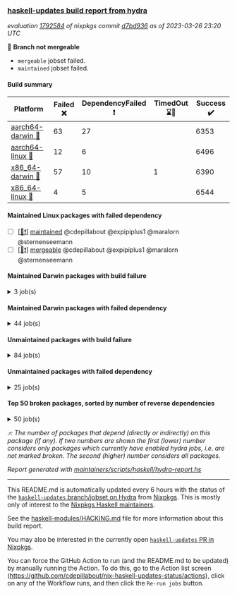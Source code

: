 ### [haskell-updates build report from hydra](https://hydra.nixos.org/jobset/nixpkgs/haskell-updates)
*evaluation [1792584](https://hydra.nixos.org/eval/1792584) of nixpkgs commit [d7bd936](https://github.com/NixOS/nixpkgs/commits/d7bd9361dd318ea459c610247fa2960676db6a5a) as of 2023-03-26 23:20 UTC*

:red_circle: **Branch not mergeable**
  * `mergeable` jobset failed.
  * `maintained` jobset failed.

#### Build summary

 | Platform | Failed :x: | DependencyFailed :heavy_exclamation_mark: | TimedOut :hourglass::no_entry_sign: | Success :heavy_check_mark: | 
 | --- | --- | --- | --- | --- | 
 | [aarch64-darwin :green_apple:](https://hydra.nixos.org/eval/1792584?filter=.aarch64-darwin) | 63 | 27 |  | 6353 | 
 | [aarch64-linux :iphone:](https://hydra.nixos.org/eval/1792584?filter=.aarch64-linux) | 12 | 6 |  | 6496 | 
 | [x86_64-darwin :apple:](https://hydra.nixos.org/eval/1792584?filter=.x86_64-darwin) | 57 | 10 | 1 | 6390 | 
 | [x86_64-linux :penguin:](https://hydra.nixos.org/eval/1792584?filter=.x86_64-linux) | 4 | 5 |  | 6544 | 
#### Maintained Linux packages with failed dependency
- [ ] [[:penguin::heavy_exclamation_mark:]](https://hydra.nixos.org/build/213805351) [maintained](https://hydra.nixos.org/eval/1792584?filter=maintained) @cdepillabout @expipiplus1 @maralorn @sternenseemann
- [ ] [[:penguin::heavy_exclamation_mark:]](https://hydra.nixos.org/build/213816348) [mergeable](https://hydra.nixos.org/eval/1792584?filter=mergeable) @cdepillabout @expipiplus1 @maralorn @sternenseemann
#### Maintained Darwin packages with build failure
<details><summary>3 job(s) </summary>

- [ ] [gitit](https://hydra.nixos.org/eval/1792584?filter=gitit) @Profpatsch @sternenseemann
  - [[:green_apple::x:]](https://hydra.nixos.org/build/212824780) [[:apple::heavy_check_mark:]](https://hydra.nixos.org/build/212827322) [toplevel](https://hydra.nixos.org/eval/1792584?filter=gitit)
  - [[:green_apple::heavy_check_mark:]](https://hydra.nixos.org/build/212836199) [[:apple::heavy_check_mark:]](https://hydra.nixos.org/build/212833558) [haskellPackages](https://hydra.nixos.org/eval/1792584?filter=haskellPackages.gitit)
</details>

#### Maintained Darwin packages with failed dependency
<details><summary>44 job(s) </summary>

- [ ] [cabal2nix](https://hydra.nixos.org/eval/1792584?filter=cabal2nix) @sternenseemann
  - [[:green_apple::heavy_exclamation_mark:]](https://hydra.nixos.org/build/213816327) [[:apple::heavy_check_mark:]](https://hydra.nixos.org/build/213816323) [toplevel](https://hydra.nixos.org/eval/1792584?filter=cabal2nix)
  - [[:green_apple::heavy_check_mark:]](https://hydra.nixos.org/build/212832870) [[:apple::heavy_check_mark:]](https://hydra.nixos.org/build/212814820) [haskell.packages.ghc8107](https://hydra.nixos.org/eval/1792584?filter=haskell.packages.ghc8107.cabal2nix)
  -  [[:apple::heavy_check_mark:]](https://hydra.nixos.org/build/212816134) [haskell.packages.ghc884](https://hydra.nixos.org/eval/1792584?filter=haskell.packages.ghc884.cabal2nix)
  - [[:green_apple::heavy_check_mark:]](https://hydra.nixos.org/build/212836191) [[:apple::heavy_check_mark:]](https://hydra.nixos.org/build/212819234) [haskell.packages.ghc902](https://hydra.nixos.org/eval/1792584?filter=haskell.packages.ghc902.cabal2nix)
  - [[:green_apple::heavy_check_mark:]](https://hydra.nixos.org/build/212816470) [[:apple::heavy_check_mark:]](https://hydra.nixos.org/build/212815377) [haskell.packages.ghc924](https://hydra.nixos.org/eval/1792584?filter=haskell.packages.ghc924.cabal2nix)
  - [[:green_apple::heavy_check_mark:]](https://hydra.nixos.org/build/212813820) [[:apple::heavy_check_mark:]](https://hydra.nixos.org/build/212813790) [haskell.packages.ghc925](https://hydra.nixos.org/eval/1792584?filter=haskell.packages.ghc925.cabal2nix)
  - [[:green_apple::heavy_check_mark:]](https://hydra.nixos.org/build/212830174) [[:apple::heavy_check_mark:]](https://hydra.nixos.org/build/212835289) [haskell.packages.ghc926](https://hydra.nixos.org/eval/1792584?filter=haskell.packages.ghc926.cabal2nix)
  - [[:green_apple::heavy_check_mark:]](https://hydra.nixos.org/build/212811451) [[:apple::heavy_check_mark:]](https://hydra.nixos.org/build/212828198) [haskell.packages.ghc927](https://hydra.nixos.org/eval/1792584?filter=haskell.packages.ghc927.cabal2nix)
  - [[:green_apple::heavy_check_mark:]](https://hydra.nixos.org/build/213428009) [[:apple::heavy_check_mark:]](https://hydra.nixos.org/build/213428020) [haskell.packages.ghc944](https://hydra.nixos.org/eval/1792584?filter=haskell.packages.ghc944.cabal2nix)
  - [[:green_apple::heavy_check_mark:]](https://hydra.nixos.org/build/212815168) [[:apple::heavy_check_mark:]](https://hydra.nixos.org/build/212823654) [haskellPackages](https://hydra.nixos.org/eval/1792584?filter=haskellPackages.cabal2nix)
- [ ] [cachix](https://hydra.nixos.org/eval/1792584?filter=cachix) @domenkozar
  - [[:green_apple::heavy_exclamation_mark:]](https://hydra.nixos.org/build/213487847) [[:apple::heavy_check_mark:]](https://hydra.nixos.org/build/213487870) [toplevel](https://hydra.nixos.org/eval/1792584?filter=cachix)
  - [[:green_apple::heavy_exclamation_mark:]](https://hydra.nixos.org/build/213487793) [[:apple::heavy_check_mark:]](https://hydra.nixos.org/build/213487735) [haskellPackages](https://hydra.nixos.org/eval/1792584?filter=haskellPackages.cachix)
- [ ] [ghc](https://hydra.nixos.org/eval/1792584?filter=ghc) @cdepillabout @expipiplus1 @guibou @maralorn @sternenseemann
  - [[:green_apple::heavy_check_mark:]](https://hydra.nixos.org/build/212834620) [[:apple::heavy_check_mark:]](https://hydra.nixos.org/build/212832547) [haskellPackages](https://hydra.nixos.org/eval/1792584?filter=haskellPackages.ghc)
  - [[:green_apple::heavy_exclamation_mark:]](https://hydra.nixos.org/build/213487768) [[:apple::heavy_check_mark:]](https://hydra.nixos.org/build/213487780) [pkgsCross.ghcjs.haskell.packages.ghcHEAD](https://hydra.nixos.org/eval/1792584?filter=pkgsCross.ghcjs.haskell.packages.ghcHEAD.ghc)
  - [[:green_apple::heavy_exclamation_mark:]](https://hydra.nixos.org/build/213487750) [[:apple::heavy_check_mark:]](https://hydra.nixos.org/build/213487795) [pkgsCross.ghcjs.haskellPackages](https://hydra.nixos.org/eval/1792584?filter=pkgsCross.ghcjs.haskellPackages.ghc)
- [ ] [[:green_apple::heavy_exclamation_mark:]](https://hydra.nixos.org/build/213487762) [[:apple::heavy_check_mark:]](https://hydra.nixos.org/build/213487849) [hci](https://hydra.nixos.org/eval/1792584?filter=hci) @roberth
- [ ] [hercules-ci-agent](https://hydra.nixos.org/eval/1792584?filter=hercules-ci-agent) @roberth
  - [[:green_apple::heavy_exclamation_mark:]](https://hydra.nixos.org/build/213487804) [[:apple::heavy_check_mark:]](https://hydra.nixos.org/build/213487805) [toplevel](https://hydra.nixos.org/eval/1792584?filter=hercules-ci-agent)
  - [[:green_apple::heavy_exclamation_mark:]](https://hydra.nixos.org/build/213487856) [[:apple::heavy_check_mark:]](https://hydra.nixos.org/build/213487742) [haskellPackages](https://hydra.nixos.org/eval/1792584?filter=haskellPackages.hercules-ci-agent)
- [ ] [[:green_apple::heavy_exclamation_mark:]](https://hydra.nixos.org/build/213487799) [[:apple::heavy_check_mark:]](https://hydra.nixos.org/build/213487786) [haskellPackages.hercules-ci-cli](https://hydra.nixos.org/eval/1792584?filter=haskellPackages.hercules-ci-cli) @roberth
- [ ] [[:green_apple::heavy_exclamation_mark:]](https://hydra.nixos.org/build/213487756) [[:apple::heavy_check_mark:]](https://hydra.nixos.org/build/213487862) [haskellPackages.hercules-ci-cnix-expr](https://hydra.nixos.org/eval/1792584?filter=haskellPackages.hercules-ci-cnix-expr) @roberth
- [ ] [hercules-ci-cnix-store](https://hydra.nixos.org/eval/1792584?filter=hercules-ci-cnix-store) @roberth
  - [[:green_apple::heavy_exclamation_mark:]](https://hydra.nixos.org/build/213487741) [[:apple::heavy_check_mark:]](https://hydra.nixos.org/build/213487844) [haskellPackages](https://hydra.nixos.org/eval/1792584?filter=haskellPackages.hercules-ci-cnix-store)
  - [[:green_apple::heavy_exclamation_mark:]](https://hydra.nixos.org/build/213487858) [[:apple::heavy_check_mark:]](https://hydra.nixos.org/build/213487831) [tests.haskell.cabalSdist](https://hydra.nixos.org/eval/1792584?filter=tests.haskell.cabalSdist.hercules-ci-cnix-store)
- [ ] [nix-paths](https://hydra.nixos.org/eval/1792584?filter=nix-paths) @peti
  - [[:green_apple::heavy_exclamation_mark:]](https://hydra.nixos.org/build/213487759) [[:apple::heavy_check_mark:]](https://hydra.nixos.org/build/213487883) [haskell.packages.ghc8107](https://hydra.nixos.org/eval/1792584?filter=haskell.packages.ghc8107.nix-paths)
  -  [[:apple::heavy_check_mark:]](https://hydra.nixos.org/build/213487767) [haskell.packages.ghc884](https://hydra.nixos.org/eval/1792584?filter=haskell.packages.ghc884.nix-paths)
  - [[:green_apple::heavy_exclamation_mark:]](https://hydra.nixos.org/build/213487740) [[:apple::heavy_check_mark:]](https://hydra.nixos.org/build/213487863) [haskell.packages.ghc902](https://hydra.nixos.org/eval/1792584?filter=haskell.packages.ghc902.nix-paths)
  - [[:green_apple::heavy_exclamation_mark:]](https://hydra.nixos.org/build/213487765) [[:apple::heavy_check_mark:]](https://hydra.nixos.org/build/213487859) [haskell.packages.ghc924](https://hydra.nixos.org/eval/1792584?filter=haskell.packages.ghc924.nix-paths)
  - [[:green_apple::heavy_exclamation_mark:]](https://hydra.nixos.org/build/213487826) [[:apple::heavy_check_mark:]](https://hydra.nixos.org/build/213487855) [haskell.packages.ghc925](https://hydra.nixos.org/eval/1792584?filter=haskell.packages.ghc925.nix-paths)
  - [[:green_apple::heavy_exclamation_mark:]](https://hydra.nixos.org/build/213487878) [[:apple::heavy_check_mark:]](https://hydra.nixos.org/build/213487730) [haskell.packages.ghc926](https://hydra.nixos.org/eval/1792584?filter=haskell.packages.ghc926.nix-paths)
  - [[:green_apple::heavy_exclamation_mark:]](https://hydra.nixos.org/build/213487814) [[:apple::heavy_check_mark:]](https://hydra.nixos.org/build/213487892) [haskell.packages.ghc927](https://hydra.nixos.org/eval/1792584?filter=haskell.packages.ghc927.nix-paths)
  - [[:green_apple::heavy_exclamation_mark:]](https://hydra.nixos.org/build/213487834) [[:apple::heavy_check_mark:]](https://hydra.nixos.org/build/213487830) [haskell.packages.ghc944](https://hydra.nixos.org/eval/1792584?filter=haskell.packages.ghc944.nix-paths)
  - [[:green_apple::heavy_exclamation_mark:]](https://hydra.nixos.org/build/213487852) [[:apple::heavy_check_mark:]](https://hydra.nixos.org/build/213487752) [haskell.packages.ghc961](https://hydra.nixos.org/eval/1792584?filter=haskell.packages.ghc961.nix-paths)
  - [[:green_apple::heavy_exclamation_mark:]](https://hydra.nixos.org/build/213487866) [[:apple::heavy_check_mark:]](https://hydra.nixos.org/build/213487776) [haskellPackages](https://hydra.nixos.org/eval/1792584?filter=haskellPackages.nix-paths)
- [ ] [nvfetcher](https://hydra.nixos.org/eval/1792584?filter=nvfetcher) @berberman
  - [[:green_apple::heavy_exclamation_mark:]](https://hydra.nixos.org/build/213487811) [[:apple::heavy_check_mark:]](https://hydra.nixos.org/build/213487760) [toplevel](https://hydra.nixos.org/eval/1792584?filter=nvfetcher)
  - [[:green_apple::heavy_exclamation_mark:]](https://hydra.nixos.org/build/213487785) [[:apple::heavy_check_mark:]](https://hydra.nixos.org/build/213487876) [haskellPackages](https://hydra.nixos.org/eval/1792584?filter=haskellPackages.nvfetcher)
- [ ] [update-nix-fetchgit](https://hydra.nixos.org/eval/1792584?filter=update-nix-fetchgit) @expipiplus1 @sorki
  - [[:green_apple::heavy_exclamation_mark:]](https://hydra.nixos.org/build/213487737) [[:apple::heavy_check_mark:]](https://hydra.nixos.org/build/213487789) [toplevel](https://hydra.nixos.org/eval/1792584?filter=update-nix-fetchgit)
  - [[:green_apple::heavy_exclamation_mark:]](https://hydra.nixos.org/build/213487828) [[:apple::heavy_check_mark:]](https://hydra.nixos.org/build/213487732) [haskellPackages](https://hydra.nixos.org/eval/1792584?filter=haskellPackages.update-nix-fetchgit)
</details>

#### Unmaintained packages with build failure
<details><summary>84 job(s) </summary>

- [ ] [[:green_apple::x:]](https://hydra.nixos.org/build/213500286) [[:iphone::x:]](https://hydra.nixos.org/build/213500295) [[:apple::x:]](https://hydra.nixos.org/build/213500289) [[:penguin::x:]](https://hydra.nixos.org/build/213500294) [haskellPackages.horizon-spec](https://hydra.nixos.org/eval/1792584?filter=haskellPackages.horizon-spec)  :arrow_heading_up: 2 | 3
- [ ] [[:green_apple::heavy_check_mark:]](https://hydra.nixos.org/build/212825832) [[:iphone::heavy_check_mark:]](https://hydra.nixos.org/build/212825347) [[:apple::x:]](https://hydra.nixos.org/build/212835167) [[:penguin::heavy_check_mark:]](https://hydra.nixos.org/build/212819244) [haskellPackages.quic](https://hydra.nixos.org/eval/1792584?filter=haskellPackages.quic)  :arrow_heading_up: 2 | 2
- [ ] [[:green_apple::x:]](https://hydra.nixos.org/build/212836264) [[:iphone::heavy_check_mark:]](https://hydra.nixos.org/build/212815533) [[:apple::heavy_check_mark:]](https://hydra.nixos.org/build/212836624) [[:penguin::heavy_check_mark:]](https://hydra.nixos.org/build/212821702) [haskellPackages.junit-xml](https://hydra.nixos.org/eval/1792584?filter=haskellPackages.junit-xml)  :arrow_heading_up: 1 | 9
- [ ] [[:green_apple::x:]](https://hydra.nixos.org/build/212835960) [[:iphone::x:]](https://hydra.nixos.org/build/212819424) [[:apple::heavy_check_mark:]](https://hydra.nixos.org/build/212820265) [[:penguin::heavy_check_mark:]](https://hydra.nixos.org/build/212824119) [haskellPackages.hw-simd](https://hydra.nixos.org/eval/1792584?filter=haskellPackages.hw-simd)  :arrow_heading_up: 1 | 8
- [ ] [[:green_apple::x:]](https://hydra.nixos.org/build/213469682) [[:iphone::heavy_check_mark:]](https://hydra.nixos.org/build/213469688) [[:apple::x:]](https://hydra.nixos.org/build/213469668) [[:penguin::heavy_check_mark:]](https://hydra.nixos.org/build/213469676) [haskellPackages.inline-r](https://hydra.nixos.org/eval/1792584?filter=haskellPackages.inline-r)  :arrow_heading_up: 1 | 4
- [ ] [[:green_apple::x:]](https://hydra.nixos.org/build/212820732) [[:iphone::heavy_check_mark:]](https://hydra.nixos.org/build/212824910) [[:apple::heavy_check_mark:]](https://hydra.nixos.org/build/212822729) [[:penguin::heavy_check_mark:]](https://hydra.nixos.org/build/212830270) [haskellPackages.hpath-directory](https://hydra.nixos.org/eval/1792584?filter=haskellPackages.hpath-directory)  :arrow_heading_up: 1 | 3
- [ ] [[:green_apple::heavy_check_mark:]](https://hydra.nixos.org/build/212826983) [[:iphone::x:]](https://hydra.nixos.org/build/212829231) [[:apple::heavy_check_mark:]](https://hydra.nixos.org/build/212835234) [[:penguin::heavy_check_mark:]](https://hydra.nixos.org/build/212828163) [haskellPackages.long-double](https://hydra.nixos.org/eval/1792584?filter=haskellPackages.long-double)  :arrow_heading_up: 1 | 2
- [ ] [[:green_apple::x:]](https://hydra.nixos.org/build/212830537) [[:iphone::heavy_check_mark:]](https://hydra.nixos.org/build/212836541) [[:apple::x:]](https://hydra.nixos.org/build/212835610) [[:penguin::heavy_check_mark:]](https://hydra.nixos.org/build/212823972) [haskellPackages.posix-socket](https://hydra.nixos.org/eval/1792584?filter=haskellPackages.posix-socket)  :arrow_heading_up: 1 | 2
- [ ] [[:green_apple::x:]](https://hydra.nixos.org/build/213104083) [[:iphone::heavy_check_mark:]](https://hydra.nixos.org/build/213104090) [[:apple::x:]](https://hydra.nixos.org/build/213103833) [[:penguin::heavy_check_mark:]](https://hydra.nixos.org/build/213104123) [haskellPackages.gi-gdkx11](https://hydra.nixos.org/eval/1792584?filter=haskellPackages.gi-gdkx11)  :arrow_heading_up: 1 | 1
- [ ] [[:green_apple::heavy_check_mark:]](https://hydra.nixos.org/build/212827603) [[:iphone::x:]](https://hydra.nixos.org/build/212826293) [[:apple::heavy_check_mark:]](https://hydra.nixos.org/build/212812844) [[:penguin::heavy_check_mark:]](https://hydra.nixos.org/build/212814221) [haskellPackages.nlopt-haskell](https://hydra.nixos.org/eval/1792584?filter=haskellPackages.nlopt-haskell)  :arrow_heading_up: 1 | 1
- [ ] [[:green_apple::x:]](https://hydra.nixos.org/build/212827697) [[:iphone::heavy_check_mark:]](https://hydra.nixos.org/build/212837338) [[:apple::x:]](https://hydra.nixos.org/build/212818004) [[:penguin::heavy_check_mark:]](https://hydra.nixos.org/build/212812987) [haskellPackages.openal-ffi](https://hydra.nixos.org/eval/1792584?filter=haskellPackages.openal-ffi)  :arrow_heading_up: 1 | 1
- [ ] [[:apple::x:]](https://hydra.nixos.org/build/212811187) [[:penguin::heavy_check_mark:]](https://hydra.nixos.org/build/212828003) [haskellPackages.swisstable](https://hydra.nixos.org/eval/1792584?filter=haskellPackages.swisstable)  :arrow_heading_up: 1 | 1
- [ ] [[:green_apple::heavy_check_mark:]](https://hydra.nixos.org/build/212820538) [[:iphone::x:]](https://hydra.nixos.org/build/212820394) [[:apple::heavy_check_mark:]](https://hydra.nixos.org/build/212815461) [[:penguin::heavy_check_mark:]](https://hydra.nixos.org/build/212833814) [haskellPackages.freetype2](https://hydra.nixos.org/eval/1792584?filter=haskellPackages.freetype2)  :arrow_heading_up: 0 | 10
- [ ] [[:green_apple::x:]](https://hydra.nixos.org/build/212812714) [[:iphone::heavy_check_mark:]](https://hydra.nixos.org/build/212832386) [[:apple::x:]](https://hydra.nixos.org/build/212824573) [[:penguin::heavy_check_mark:]](https://hydra.nixos.org/build/212827113) [haskellPackages.pipes-zlib](https://hydra.nixos.org/eval/1792584?filter=haskellPackages.pipes-zlib)  :arrow_heading_up: 0 | 5
- [ ] [[:green_apple::x:]](https://hydra.nixos.org/build/212832824) [[:iphone::heavy_check_mark:]](https://hydra.nixos.org/build/212828860) [[:apple::heavy_check_mark:]](https://hydra.nixos.org/build/212811303) [[:penguin::heavy_check_mark:]](https://hydra.nixos.org/build/212813153) [haskellPackages.folds](https://hydra.nixos.org/eval/1792584?filter=haskellPackages.folds)  :arrow_heading_up: 0 | 3
- [ ] [[:green_apple::x:]](https://hydra.nixos.org/build/212829325) [[:iphone::heavy_check_mark:]](https://hydra.nixos.org/build/212817299) [[:apple::heavy_check_mark:]](https://hydra.nixos.org/build/212815703) [[:penguin::heavy_check_mark:]](https://hydra.nixos.org/build/212825787) [haskellPackages.gauge](https://hydra.nixos.org/eval/1792584?filter=haskellPackages.gauge)  :arrow_heading_up: 0 | 3
- [ ] [[:green_apple::x:]](https://hydra.nixos.org/build/212814335) [[:iphone::x:]](https://hydra.nixos.org/build/212828686) [[:apple::heavy_check_mark:]](https://hydra.nixos.org/build/212815496) [[:penguin::heavy_check_mark:]](https://hydra.nixos.org/build/212820167) [haskellPackages.picosat](https://hydra.nixos.org/eval/1792584?filter=haskellPackages.picosat)  :arrow_heading_up: 0 | 3
- [ ] [[:green_apple::x:]](https://hydra.nixos.org/build/212828398) [[:iphone::heavy_check_mark:]](https://hydra.nixos.org/build/212829475) [[:apple::heavy_check_mark:]](https://hydra.nixos.org/build/212820967) [[:penguin::heavy_check_mark:]](https://hydra.nixos.org/build/212815368) [haskellPackages.LibZip](https://hydra.nixos.org/eval/1792584?filter=haskellPackages.LibZip)  :arrow_heading_up: 0 | 2
- [ ] [[:green_apple::x:]](https://hydra.nixos.org/build/212832143) [[:iphone::heavy_check_mark:]](https://hydra.nixos.org/build/212837001) [[:apple::heavy_check_mark:]](https://hydra.nixos.org/build/212822805) [[:penguin::heavy_check_mark:]](https://hydra.nixos.org/build/212813771) [haskellPackages.rocksdb-haskell](https://hydra.nixos.org/eval/1792584?filter=haskellPackages.rocksdb-haskell)  :arrow_heading_up: 0 | 2
- [ ] [[:green_apple::x:]](https://hydra.nixos.org/build/212820033) [[:iphone::heavy_check_mark:]](https://hydra.nixos.org/build/212834264) [[:apple::x:]](https://hydra.nixos.org/build/212830634) [[:penguin::heavy_check_mark:]](https://hydra.nixos.org/build/212832646) [haskellPackages.h-raylib](https://hydra.nixos.org/eval/1792584?filter=haskellPackages.h-raylib)  :arrow_heading_up: 0 | 1
- [ ] [[:green_apple::x:]](https://hydra.nixos.org/build/212828211) [[:iphone::heavy_check_mark:]](https://hydra.nixos.org/build/212823707) [[:apple::x:]](https://hydra.nixos.org/build/212822857) [[:penguin::heavy_check_mark:]](https://hydra.nixos.org/build/212826651) [haskellPackages.hamid](https://hydra.nixos.org/eval/1792584?filter=haskellPackages.hamid)  :arrow_heading_up: 0 | 1
- [ ] [[:green_apple::heavy_check_mark:]](https://hydra.nixos.org/build/212833897) [[:iphone::heavy_check_mark:]](https://hydra.nixos.org/build/212836130) [[:apple::x:]](https://hydra.nixos.org/build/212829865) [[:penguin::heavy_check_mark:]](https://hydra.nixos.org/build/212836214) [haskellPackages.hmatrix-morpheus](https://hydra.nixos.org/eval/1792584?filter=haskellPackages.hmatrix-morpheus)  :arrow_heading_up: 0 | 1
- [ ] [[:green_apple::x:]](https://hydra.nixos.org/build/212837244) [[:iphone::heavy_check_mark:]](https://hydra.nixos.org/build/212829453) [[:apple::x:]](https://hydra.nixos.org/build/212815680) [[:penguin::heavy_check_mark:]](https://hydra.nixos.org/build/212824657) [haskellPackages.huckleberry](https://hydra.nixos.org/eval/1792584?filter=haskellPackages.huckleberry)  :arrow_heading_up: 0 | 1
- [ ] [[:green_apple::x:]](https://hydra.nixos.org/build/212836067) [[:iphone::heavy_check_mark:]](https://hydra.nixos.org/build/212819219) [[:apple::x:]](https://hydra.nixos.org/build/212811430) [[:penguin::heavy_check_mark:]](https://hydra.nixos.org/build/212812571) [haskellPackages.select](https://hydra.nixos.org/eval/1792584?filter=haskellPackages.select)  :arrow_heading_up: 0 | 1
- [ ] [[:green_apple::x:]](https://hydra.nixos.org/build/212832349) [[:iphone::heavy_check_mark:]](https://hydra.nixos.org/build/212827134) [[:apple::x:]](https://hydra.nixos.org/build/212825873) [[:penguin::heavy_check_mark:]](https://hydra.nixos.org/build/212823307) [haskellPackages.sysinfo](https://hydra.nixos.org/eval/1792584?filter=haskellPackages.sysinfo)  :arrow_heading_up: 0 | 1
- [ ] [[:green_apple::heavy_check_mark:]](https://hydra.nixos.org/build/212823496) [[:iphone::heavy_check_mark:]](https://hydra.nixos.org/build/212818936) [[:apple::x:]](https://hydra.nixos.org/build/212829242) [[:penguin::heavy_check_mark:]](https://hydra.nixos.org/build/212837428) [haskellPackages.FractalArt](https://hydra.nixos.org/eval/1792584?filter=haskellPackages.FractalArt) 
- [ ] [[:green_apple::heavy_check_mark:]](https://hydra.nixos.org/build/212824500) [[:iphone::x:]](https://hydra.nixos.org/build/212832489) [[:apple::heavy_check_mark:]](https://hydra.nixos.org/build/212826321) [[:penguin::heavy_check_mark:]](https://hydra.nixos.org/build/212829080) [haskellPackages.HsASA](https://hydra.nixos.org/eval/1792584?filter=haskellPackages.HsASA) 
- [ ] [[:green_apple::x:]](https://hydra.nixos.org/build/212824634) [[:iphone::heavy_check_mark:]](https://hydra.nixos.org/build/212821147) [[:apple::x:]](https://hydra.nixos.org/build/212829701) [[:penguin::heavy_check_mark:]](https://hydra.nixos.org/build/212834488) [haskellPackages.al](https://hydra.nixos.org/eval/1792584?filter=haskellPackages.al) 
- [ ] [cabal2nix-unstable](https://hydra.nixos.org/eval/1792584?filter=cabal2nix-unstable) 
  - [[:green_apple::heavy_exclamation_mark:]](https://hydra.nixos.org/build/213816324) [[:iphone::heavy_check_mark:]](https://hydra.nixos.org/build/213816339) [[:apple::x:]](https://hydra.nixos.org/build/213816334) [[:penguin::heavy_check_mark:]](https://hydra.nixos.org/build/213816317) [haskell.packages.ghc8107](https://hydra.nixos.org/eval/1792584?filter=haskell.packages.ghc8107.cabal2nix-unstable)
  -  [[:iphone::heavy_check_mark:]](https://hydra.nixos.org/build/213816357) [[:apple::heavy_check_mark:]](https://hydra.nixos.org/build/213816320) [[:penguin::heavy_check_mark:]](https://hydra.nixos.org/build/213816336) [haskell.packages.ghc884](https://hydra.nixos.org/eval/1792584?filter=haskell.packages.ghc884.cabal2nix-unstable)
  - [[:green_apple::heavy_exclamation_mark:]](https://hydra.nixos.org/build/213816331) [[:iphone::heavy_check_mark:]](https://hydra.nixos.org/build/213816341) [[:apple::heavy_check_mark:]](https://hydra.nixos.org/build/213816322) [[:penguin::heavy_check_mark:]](https://hydra.nixos.org/build/213816349) [haskell.packages.ghc902](https://hydra.nixos.org/eval/1792584?filter=haskell.packages.ghc902.cabal2nix-unstable)
  - [[:green_apple::heavy_exclamation_mark:]](https://hydra.nixos.org/build/213816355) [[:iphone::heavy_check_mark:]](https://hydra.nixos.org/build/213816329) [[:apple::heavy_check_mark:]](https://hydra.nixos.org/build/213816351) [[:penguin::heavy_check_mark:]](https://hydra.nixos.org/build/213816356) [haskell.packages.ghc924](https://hydra.nixos.org/eval/1792584?filter=haskell.packages.ghc924.cabal2nix-unstable)
  - [[:green_apple::heavy_exclamation_mark:]](https://hydra.nixos.org/build/213816332) [[:iphone::heavy_check_mark:]](https://hydra.nixos.org/build/213816359) [[:apple::heavy_check_mark:]](https://hydra.nixos.org/build/213816319) [[:penguin::heavy_check_mark:]](https://hydra.nixos.org/build/213816343) [haskell.packages.ghc925](https://hydra.nixos.org/eval/1792584?filter=haskell.packages.ghc925.cabal2nix-unstable)
  - [[:green_apple::heavy_exclamation_mark:]](https://hydra.nixos.org/build/213816346) [[:iphone::heavy_check_mark:]](https://hydra.nixos.org/build/213816350) [[:apple::x:]](https://hydra.nixos.org/build/213816352) [[:penguin::heavy_check_mark:]](https://hydra.nixos.org/build/213816347) [haskell.packages.ghc926](https://hydra.nixos.org/eval/1792584?filter=haskell.packages.ghc926.cabal2nix-unstable)
  - [[:green_apple::heavy_exclamation_mark:]](https://hydra.nixos.org/build/213816342) [[:iphone::heavy_check_mark:]](https://hydra.nixos.org/build/213816335) [[:apple::x:]](https://hydra.nixos.org/build/213816340) [[:penguin::heavy_check_mark:]](https://hydra.nixos.org/build/213816353) [haskell.packages.ghc927](https://hydra.nixos.org/eval/1792584?filter=haskell.packages.ghc927.cabal2nix-unstable)
  - [[:green_apple::heavy_exclamation_mark:]](https://hydra.nixos.org/build/213816318) [[:iphone::heavy_check_mark:]](https://hydra.nixos.org/build/213816337) [[:apple::x:]](https://hydra.nixos.org/build/213816325) [[:penguin::heavy_check_mark:]](https://hydra.nixos.org/build/213816326) [haskell.packages.ghc944](https://hydra.nixos.org/eval/1792584?filter=haskell.packages.ghc944.cabal2nix-unstable)
  - [[:green_apple::heavy_exclamation_mark:]](https://hydra.nixos.org/build/213816358) [[:iphone::heavy_check_mark:]](https://hydra.nixos.org/build/213816354) [[:apple::x:]](https://hydra.nixos.org/build/213816328) [[:penguin::heavy_check_mark:]](https://hydra.nixos.org/build/213816333) [haskellPackages](https://hydra.nixos.org/eval/1792584?filter=haskellPackages.cabal2nix-unstable)
- [ ] [[:green_apple::heavy_check_mark:]](https://hydra.nixos.org/build/212833016) [[:iphone::heavy_check_mark:]](https://hydra.nixos.org/build/212834331) [[:apple::x:]](https://hydra.nixos.org/build/212811587) [[:penguin::heavy_check_mark:]](https://hydra.nixos.org/build/212811774) [haskellPackages.env-extra](https://hydra.nixos.org/eval/1792584?filter=haskellPackages.env-extra) 
- [ ] [[:green_apple::x:]](https://hydra.nixos.org/build/212831583) [[:iphone::heavy_check_mark:]](https://hydra.nixos.org/build/212820871) [[:apple::x:]](https://hydra.nixos.org/build/212812959) [[:penguin::heavy_check_mark:]](https://hydra.nixos.org/build/212814376) [haskellPackages.epub-tools](https://hydra.nixos.org/eval/1792584?filter=haskellPackages.epub-tools) 
- [ ] [[:green_apple::x:]](https://hydra.nixos.org/build/212824787) [[:iphone::heavy_check_mark:]](https://hydra.nixos.org/build/212814615) [[:apple::heavy_check_mark:]](https://hydra.nixos.org/build/212825860) [[:penguin::heavy_check_mark:]](https://hydra.nixos.org/build/212828368) [haskellPackages.executable-hash](https://hydra.nixos.org/eval/1792584?filter=haskellPackages.executable-hash) 
- [ ] [[:green_apple::x:]](https://hydra.nixos.org/build/212831684) [[:iphone::heavy_check_mark:]](https://hydra.nixos.org/build/212829182) [[:apple::x:]](https://hydra.nixos.org/build/212811217) [[:penguin::heavy_check_mark:]](https://hydra.nixos.org/build/212827650) [haskellPackages.float128](https://hydra.nixos.org/eval/1792584?filter=haskellPackages.float128) 
- [ ] [[:green_apple::x:]](https://hydra.nixos.org/build/212825834) [[:iphone::heavy_check_mark:]](https://hydra.nixos.org/build/212832897) [[:apple::x:]](https://hydra.nixos.org/build/212836298) [[:penguin::heavy_check_mark:]](https://hydra.nixos.org/build/212819688) [haskellPackages.fudgets](https://hydra.nixos.org/eval/1792584?filter=haskellPackages.fudgets) 
- [ ] [[:green_apple::x:]](https://hydra.nixos.org/build/212812696) [[:iphone::heavy_check_mark:]](https://hydra.nixos.org/build/212820207) [[:apple::x:]](https://hydra.nixos.org/build/212828929) [[:penguin::heavy_check_mark:]](https://hydra.nixos.org/build/212823076) [haskellPackages.gerrit](https://hydra.nixos.org/eval/1792584?filter=haskellPackages.gerrit) 
- [ ] [[:green_apple::x:]](https://hydra.nixos.org/build/213103948) [[:apple::x:]](https://hydra.nixos.org/build/213103922) [haskellPackages.gi-gtkosxapplication](https://hydra.nixos.org/eval/1792584?filter=haskellPackages.gi-gtkosxapplication) 
- [ ] [[:green_apple::x:]](https://hydra.nixos.org/build/212822005) [[:apple::x:]](https://hydra.nixos.org/build/212831588) [haskellPackages.gtk-mac-integration](https://hydra.nixos.org/eval/1792584?filter=haskellPackages.gtk-mac-integration) 
- [ ] [[:green_apple::x:]](https://hydra.nixos.org/build/212813593) [[:iphone::heavy_check_mark:]](https://hydra.nixos.org/build/212832549) [[:apple::x:]](https://hydra.nixos.org/build/212830280) [[:penguin::heavy_check_mark:]](https://hydra.nixos.org/build/212821320) [haskellPackages.gtk-traymanager](https://hydra.nixos.org/eval/1792584?filter=haskellPackages.gtk-traymanager) 
- [ ] [[:green_apple::x:]](https://hydra.nixos.org/build/212831093) [[:apple::x:]](https://hydra.nixos.org/build/212830491) [haskellPackages.gtk3-mac-integration](https://hydra.nixos.org/eval/1792584?filter=haskellPackages.gtk3-mac-integration) 
- [ ] [[:green_apple::x:]](https://hydra.nixos.org/build/213500277) [[:iphone::x:]](https://hydra.nixos.org/build/213500258) [[:apple::x:]](https://hydra.nixos.org/build/213500279) [[:penguin::x:]](https://hydra.nixos.org/build/213500290) [haskellPackages.hfoil](https://hydra.nixos.org/eval/1792584?filter=haskellPackages.hfoil) 
- [ ] [[:green_apple::x:]](https://hydra.nixos.org/build/212813172) [[:iphone::heavy_check_mark:]](https://hydra.nixos.org/build/212836835) [[:apple::x:]](https://hydra.nixos.org/build/212828791) [[:penguin::heavy_check_mark:]](https://hydra.nixos.org/build/212811455) [haskellPackages.highlight](https://hydra.nixos.org/eval/1792584?filter=haskellPackages.highlight) 
- [ ] [[:green_apple::x:]](https://hydra.nixos.org/build/212820870) [[:iphone::heavy_check_mark:]](https://hydra.nixos.org/build/212832815) [[:apple::x:]](https://hydra.nixos.org/build/212825100) [[:penguin::heavy_check_mark:]](https://hydra.nixos.org/build/212832998) [haskellPackages.hinotify-conduit](https://hydra.nixos.org/eval/1792584?filter=haskellPackages.hinotify-conduit) 
- [ ] [[:green_apple::x:]](https://hydra.nixos.org/build/212827590) [[:iphone::heavy_check_mark:]](https://hydra.nixos.org/build/212829801) [[:apple::x:]](https://hydra.nixos.org/build/212820950) [[:penguin::heavy_check_mark:]](https://hydra.nixos.org/build/212827663) [haskellPackages.hsshellscript](https://hydra.nixos.org/eval/1792584?filter=haskellPackages.hsshellscript) 
- [ ] [[:green_apple::x:]](https://hydra.nixos.org/build/212828744) [[:iphone::heavy_check_mark:]](https://hydra.nixos.org/build/212830888) [[:apple::x:]](https://hydra.nixos.org/build/212836247) [[:penguin::heavy_check_mark:]](https://hydra.nixos.org/build/212814311) [haskellPackages.hssourceinfo](https://hydra.nixos.org/eval/1792584?filter=haskellPackages.hssourceinfo) 
- [ ] [[:green_apple::x:]](https://hydra.nixos.org/build/212835921) [[:iphone::heavy_check_mark:]](https://hydra.nixos.org/build/212825506) [[:apple::x:]](https://hydra.nixos.org/build/212835515) [[:penguin::heavy_check_mark:]](https://hydra.nixos.org/build/212831008) [haskellPackages.hunspell-hs](https://hydra.nixos.org/eval/1792584?filter=haskellPackages.hunspell-hs) 
- [ ] [[:apple::x:]](https://hydra.nixos.org/build/212831484) [[:penguin::heavy_check_mark:]](https://hydra.nixos.org/build/212821842) [haskellPackages.inline-asm](https://hydra.nixos.org/eval/1792584?filter=haskellPackages.inline-asm) 
- [ ] [[:green_apple::x:]](https://hydra.nixos.org/build/212819228) [[:iphone::heavy_check_mark:]](https://hydra.nixos.org/build/212830695) [[:apple::x:]](https://hydra.nixos.org/build/212830371) [[:penguin::heavy_check_mark:]](https://hydra.nixos.org/build/212824600) [haskellPackages.interprocess](https://hydra.nixos.org/eval/1792584?filter=haskellPackages.interprocess) 
- [ ] [[:green_apple::x:]](https://hydra.nixos.org/build/212833756) [[:iphone::heavy_check_mark:]](https://hydra.nixos.org/build/212825403) [[:apple::x:]](https://hydra.nixos.org/build/212820546) [[:penguin::heavy_check_mark:]](https://hydra.nixos.org/build/212826020) [haskellPackages.intricacy](https://hydra.nixos.org/eval/1792584?filter=haskellPackages.intricacy) 
- [ ] [[:green_apple::x:]](https://hydra.nixos.org/build/212828660) [[:iphone::heavy_check_mark:]](https://hydra.nixos.org/build/212819941) [[:apple::x:]](https://hydra.nixos.org/build/212836045) [[:penguin::heavy_check_mark:]](https://hydra.nixos.org/build/212833331) [haskellPackages.ipcvar](https://hydra.nixos.org/eval/1792584?filter=haskellPackages.ipcvar) 
- [ ] [[:green_apple::x:]](https://hydra.nixos.org/build/212836193) [[:apple::x:]](https://hydra.nixos.org/build/212818288) [haskellPackages.kqueue](https://hydra.nixos.org/eval/1792584?filter=haskellPackages.kqueue) 
- [ ] [[:green_apple::x:]](https://hydra.nixos.org/build/213500274) [[:iphone::x:]](https://hydra.nixos.org/build/213500266) [[:apple::x:]](https://hydra.nixos.org/build/213500265) [[:penguin::x:]](https://hydra.nixos.org/build/213500293) [haskellPackages.learn-physics-examples](https://hydra.nixos.org/eval/1792584?filter=haskellPackages.learn-physics-examples) 
- [ ] [[:green_apple::x:]](https://hydra.nixos.org/build/212829391) [[:iphone::heavy_check_mark:]](https://hydra.nixos.org/build/212832128) [[:apple::heavy_check_mark:]](https://hydra.nixos.org/build/212822772) [[:penguin::heavy_check_mark:]](https://hydra.nixos.org/build/212828618) [haskellPackages.leveldb-haskell-fork](https://hydra.nixos.org/eval/1792584?filter=haskellPackages.leveldb-haskell-fork) 
- [ ] [[:green_apple::x:]](https://hydra.nixos.org/build/212833001) [[:iphone::heavy_check_mark:]](https://hydra.nixos.org/build/212822237) [[:apple::x:]](https://hydra.nixos.org/build/212816268) [[:penguin::heavy_check_mark:]](https://hydra.nixos.org/build/212816844) [haskellPackages.linux-framebuffer](https://hydra.nixos.org/eval/1792584?filter=haskellPackages.linux-framebuffer) 
- [ ] [[:green_apple::x:]](https://hydra.nixos.org/build/212831568) [[:iphone::heavy_check_mark:]](https://hydra.nixos.org/build/212833922) [[:apple::x:]](https://hydra.nixos.org/build/212823449) [[:penguin::heavy_check_mark:]](https://hydra.nixos.org/build/212822736) [haskellPackages.mediawiki2latex](https://hydra.nixos.org/eval/1792584?filter=haskellPackages.mediawiki2latex) 
- [ ] [[:green_apple::x:]](https://hydra.nixos.org/build/212826951) [[:iphone::heavy_check_mark:]](https://hydra.nixos.org/build/212822827) [[:apple::x:]](https://hydra.nixos.org/build/212822871) [[:penguin::heavy_check_mark:]](https://hydra.nixos.org/build/212835254) [haskellPackages.memfd](https://hydra.nixos.org/eval/1792584?filter=haskellPackages.memfd) 
- [ ] [[:green_apple::x:]](https://hydra.nixos.org/build/212811850) [[:iphone::heavy_check_mark:]](https://hydra.nixos.org/build/212820083) [[:apple::x:]](https://hydra.nixos.org/build/212816554) [[:penguin::heavy_check_mark:]](https://hydra.nixos.org/build/212811892) [haskellPackages.memzero](https://hydra.nixos.org/eval/1792584?filter=haskellPackages.memzero) 
- [ ] [[:green_apple::heavy_exclamation_mark:]](https://hydra.nixos.org/build/213487754) [[:iphone::heavy_check_mark:]](https://hydra.nixos.org/build/213487744) [[:apple::x:]](https://hydra.nixos.org/build/213487872) [[:penguin::heavy_check_mark:]](https://hydra.nixos.org/build/213487800) [haskellPackages.nix-serve-ng](https://hydra.nixos.org/eval/1792584?filter=haskellPackages.nix-serve-ng) 
- [ ] [[:green_apple::x:]](https://hydra.nixos.org/build/212826353) [[:iphone::heavy_check_mark:]](https://hydra.nixos.org/build/212817987) [[:apple::heavy_check_mark:]](https://hydra.nixos.org/build/212817466) [[:penguin::heavy_check_mark:]](https://hydra.nixos.org/build/212811449) [haskellPackages.perceptual-hash](https://hydra.nixos.org/eval/1792584?filter=haskellPackages.perceptual-hash) 
- [ ] [[:green_apple::x:]](https://hydra.nixos.org/build/212826178) [[:iphone::heavy_check_mark:]](https://hydra.nixos.org/build/212825209) [[:apple::x:]](https://hydra.nixos.org/build/212815120) [[:penguin::heavy_check_mark:]](https://hydra.nixos.org/build/212822875) [haskellPackages.persistent-pagination](https://hydra.nixos.org/eval/1792584?filter=haskellPackages.persistent-pagination) 
- [ ] [[:green_apple::x:]](https://hydra.nixos.org/build/212813369) [[:iphone::heavy_check_mark:]](https://hydra.nixos.org/build/212815183) [[:apple::x:]](https://hydra.nixos.org/build/212831650) [[:penguin::heavy_check_mark:]](https://hydra.nixos.org/build/212817503) [haskellPackages.phatsort](https://hydra.nixos.org/eval/1792584?filter=haskellPackages.phatsort) 
- [ ] [[:green_apple::x:]](https://hydra.nixos.org/build/212832722) [[:iphone::heavy_check_mark:]](https://hydra.nixos.org/build/212833817) [[:apple::x:]](https://hydra.nixos.org/build/212820723) [[:penguin::heavy_check_mark:]](https://hydra.nixos.org/build/212818533) [haskellPackages.ping-wrapper](https://hydra.nixos.org/eval/1792584?filter=haskellPackages.ping-wrapper) 
- [ ] [[:green_apple::x:]](https://hydra.nixos.org/build/212828303) [[:iphone::x:]](https://hydra.nixos.org/build/212822582) [[:apple::x:]](https://hydra.nixos.org/build/212812704) [[:penguin::x:]](https://hydra.nixos.org/build/212819440) [haskellPackages.poolboy](https://hydra.nixos.org/eval/1792584?filter=haskellPackages.poolboy) 
- [ ] [[:green_apple::x:]](https://hydra.nixos.org/build/212834408) [[:iphone::heavy_check_mark:]](https://hydra.nixos.org/build/212827736) [[:apple::x:]](https://hydra.nixos.org/build/212818368) [[:penguin::heavy_check_mark:]](https://hydra.nixos.org/build/212815373) [haskellPackages.posix-timer](https://hydra.nixos.org/eval/1792584?filter=haskellPackages.posix-timer) 
- [ ] [[:green_apple::x:]](https://hydra.nixos.org/build/212829128) [[:iphone::heavy_check_mark:]](https://hydra.nixos.org/build/212827710) [[:apple::x:]](https://hydra.nixos.org/build/212831840) [[:penguin::heavy_check_mark:]](https://hydra.nixos.org/build/212836984) [haskellPackages.procex](https://hydra.nixos.org/eval/1792584?filter=haskellPackages.procex) 
- [ ] [[:green_apple::x:]](https://hydra.nixos.org/build/212825646) [[:iphone::heavy_check_mark:]](https://hydra.nixos.org/build/212823862) [[:apple::x:]](https://hydra.nixos.org/build/212812151) [[:penguin::heavy_check_mark:]](https://hydra.nixos.org/build/212812654) [haskellPackages.pthread](https://hydra.nixos.org/eval/1792584?filter=haskellPackages.pthread) 
- [ ] [[:green_apple::x:]](https://hydra.nixos.org/build/212823291) [[:iphone::heavy_check_mark:]](https://hydra.nixos.org/build/212825331) [[:apple::x:]](https://hydra.nixos.org/build/212814686) [[:penguin::heavy_check_mark:]](https://hydra.nixos.org/build/212815468) [haskellPackages.sandwich-webdriver](https://hydra.nixos.org/eval/1792584?filter=haskellPackages.sandwich-webdriver) 
- [ ] [[:green_apple::x:]](https://hydra.nixos.org/build/212819010) [[:iphone::heavy_check_mark:]](https://hydra.nixos.org/build/212816564) [[:apple::x:]](https://hydra.nixos.org/build/212819762) [[:penguin::heavy_check_mark:]](https://hydra.nixos.org/build/212821722) [haskellPackages.servant-serialization](https://hydra.nixos.org/eval/1792584?filter=haskellPackages.servant-serialization) 
- [ ] [[:green_apple::x:]](https://hydra.nixos.org/build/212825415) [[:iphone::heavy_check_mark:]](https://hydra.nixos.org/build/212820672) [[:apple::x:]](https://hydra.nixos.org/build/212815955) [[:penguin::heavy_check_mark:]](https://hydra.nixos.org/build/212837031) [haskellPackages.tailfile-hinotify](https://hydra.nixos.org/eval/1792584?filter=haskellPackages.tailfile-hinotify) 
- [ ] [[:iphone::x:]](https://hydra.nixos.org/build/212823710) [[:penguin::heavy_check_mark:]](https://hydra.nixos.org/build/212817872) [haskellPackages.tasty-papi](https://hydra.nixos.org/eval/1792584?filter=haskellPackages.tasty-papi) 
- [ ] [[:green_apple::x:]](https://hydra.nixos.org/build/212828768) [[:iphone::x:]](https://hydra.nixos.org/build/212830236) [[:apple::heavy_check_mark:]](https://hydra.nixos.org/build/212834866) [[:penguin::heavy_check_mark:]](https://hydra.nixos.org/build/212825835) [haskellPackages.wiringPi](https://hydra.nixos.org/eval/1792584?filter=haskellPackages.wiringPi) 
- [ ] [[:green_apple::x:]](https://hydra.nixos.org/build/212834385) [[:iphone::heavy_check_mark:]](https://hydra.nixos.org/build/212834201) [[:apple::heavy_check_mark:]](https://hydra.nixos.org/build/212824710) [[:penguin::heavy_check_mark:]](https://hydra.nixos.org/build/212836821) [haskellPackages.x86-64bit](https://hydra.nixos.org/eval/1792584?filter=haskellPackages.x86-64bit) 
- [ ] [[:green_apple::x:]](https://hydra.nixos.org/build/212821563) [[:iphone::heavy_check_mark:]](https://hydra.nixos.org/build/212812866) [[:apple::x:]](https://hydra.nixos.org/build/212829612) [[:penguin::heavy_check_mark:]](https://hydra.nixos.org/build/212827369) [haskellPackages.xmonad-utils](https://hydra.nixos.org/eval/1792584?filter=haskellPackages.xmonad-utils) 
- [ ] [[:green_apple::x:]](https://hydra.nixos.org/build/212813305) [[:iphone::heavy_check_mark:]](https://hydra.nixos.org/build/212833557) [[:apple::x:]](https://hydra.nixos.org/build/212827507) [[:penguin::heavy_check_mark:]](https://hydra.nixos.org/build/212834815) [haskellPackages.yoga](https://hydra.nixos.org/eval/1792584?filter=haskellPackages.yoga) 
- [ ] [[:green_apple::x:]](https://hydra.nixos.org/build/212831441) [[:iphone::heavy_check_mark:]](https://hydra.nixos.org/build/212831113) [[:apple::x:]](https://hydra.nixos.org/build/212826528) [[:penguin::heavy_check_mark:]](https://hydra.nixos.org/build/212833880) [haskellPackages.zot](https://hydra.nixos.org/eval/1792584?filter=haskellPackages.zot) 
- [ ] [[:green_apple::x:]](https://hydra.nixos.org/build/212830628) [[:iphone::heavy_check_mark:]](https://hydra.nixos.org/build/212837334) [[:apple::x:]](https://hydra.nixos.org/build/212820973) [[:penguin::heavy_check_mark:]](https://hydra.nixos.org/build/212815873) [haskellPackages.zxcvbn-c](https://hydra.nixos.org/eval/1792584?filter=haskellPackages.zxcvbn-c) 
</details>

#### Unmaintained packages with failed dependency
<details><summary>25 job(s) </summary>

- [ ] [[:green_apple::heavy_check_mark:]](https://hydra.nixos.org/build/212831557) [[:iphone::heavy_check_mark:]](https://hydra.nixos.org/build/212819630) [[:apple::heavy_exclamation_mark:]](https://hydra.nixos.org/build/212818323) [[:penguin::heavy_check_mark:]](https://hydra.nixos.org/build/212816048) [haskellPackages.http3](https://hydra.nixos.org/eval/1792584?filter=haskellPackages.http3)  :arrow_heading_up: 1 | 1
- [ ] [[:green_apple::heavy_exclamation_mark:]](https://hydra.nixos.org/build/212814033) [[:iphone::heavy_check_mark:]](https://hydra.nixos.org/build/212825101) [[:apple::heavy_check_mark:]](https://hydra.nixos.org/build/212814572) [[:penguin::heavy_check_mark:]](https://hydra.nixos.org/build/212815153) [haskellPackages.pretty-diff](https://hydra.nixos.org/eval/1792584?filter=haskellPackages.pretty-diff)  :arrow_heading_up: 0 | 12
- [ ] [[:green_apple::heavy_exclamation_mark:]](https://hydra.nixos.org/build/212830949) [[:iphone::heavy_exclamation_mark:]](https://hydra.nixos.org/build/212822951) [[:apple::heavy_check_mark:]](https://hydra.nixos.org/build/212812616) [[:penguin::heavy_check_mark:]](https://hydra.nixos.org/build/212823882) [haskellPackages.hw-dsv](https://hydra.nixos.org/eval/1792584?filter=haskellPackages.hw-dsv)  :arrow_heading_up: 0 | 3
- [ ] [[:green_apple::heavy_exclamation_mark:]](https://hydra.nixos.org/build/212817649) [[:iphone::heavy_check_mark:]](https://hydra.nixos.org/build/212826948) [[:apple::heavy_exclamation_mark:]](https://hydra.nixos.org/build/212817963) [[:penguin::heavy_check_mark:]](https://hydra.nixos.org/build/212834752) [haskellPackages.network-dns](https://hydra.nixos.org/eval/1792584?filter=haskellPackages.network-dns)  :arrow_heading_up: 0 | 1
- [ ] [[:green_apple::heavy_exclamation_mark:]](https://hydra.nixos.org/build/213469661) [[:iphone::heavy_check_mark:]](https://hydra.nixos.org/build/213469674) [[:apple::heavy_exclamation_mark:]](https://hydra.nixos.org/build/213469669) [[:penguin::heavy_check_mark:]](https://hydra.nixos.org/build/213469646) [haskellPackages.H](https://hydra.nixos.org/eval/1792584?filter=haskellPackages.H) 
- [ ] [[:green_apple::heavy_exclamation_mark:]](https://hydra.nixos.org/build/213428006) [[:iphone::heavy_exclamation_mark:]](https://hydra.nixos.org/build/213428042) [[:apple::heavy_exclamation_mark:]](https://hydra.nixos.org/build/213428113) [[:penguin::heavy_exclamation_mark:]](https://hydra.nixos.org/build/213428013) [haskellPackages.guardian](https://hydra.nixos.org/eval/1792584?filter=haskellPackages.guardian) 
- [ ] [hello](https://hydra.nixos.org/eval/1792584?filter=hello) 
  - [[:green_apple::heavy_check_mark:]](https://hydra.nixos.org/build/212826937) [[:iphone::heavy_check_mark:]](https://hydra.nixos.org/build/212815857) [[:apple::heavy_check_mark:]](https://hydra.nixos.org/build/212829395) [[:penguin::heavy_check_mark:]](https://hydra.nixos.org/build/212814863) [haskellPackages](https://hydra.nixos.org/eval/1792584?filter=haskellPackages.hello)
  - [[:green_apple::heavy_exclamation_mark:]](https://hydra.nixos.org/build/213487812)  [[:apple::heavy_check_mark:]](https://hydra.nixos.org/build/213487833) [[:penguin::heavy_check_mark:]](https://hydra.nixos.org/build/213487869) [pkgsCross.ghcjs.haskell.packages.ghcHEAD](https://hydra.nixos.org/eval/1792584?filter=pkgsCross.ghcjs.haskell.packages.ghcHEAD.hello)
  - [[:green_apple::heavy_exclamation_mark:]](https://hydra.nixos.org/build/213487733)  [[:apple::heavy_check_mark:]](https://hydra.nixos.org/build/213487797) [[:penguin::heavy_check_mark:]](https://hydra.nixos.org/build/213487788) [pkgsCross.ghcjs.haskellPackages](https://hydra.nixos.org/eval/1792584?filter=pkgsCross.ghcjs.haskellPackages.hello)
  -    [[:penguin::heavy_check_mark:]](https://hydra.nixos.org/build/212820976) [pkgsMusl.haskellPackages](https://hydra.nixos.org/eval/1792584?filter=pkgsMusl.haskellPackages.hello)
  -    [[:penguin::heavy_check_mark:]](https://hydra.nixos.org/build/212814992) [pkgsStatic.haskell.packages.native-bignum.ghc927](https://hydra.nixos.org/eval/1792584?filter=pkgsStatic.haskell.packages.native-bignum.ghc927.hello)
  -    [[:penguin::heavy_check_mark:]](https://hydra.nixos.org/build/212832833) [pkgsStatic.haskellPackages](https://hydra.nixos.org/eval/1792584?filter=pkgsStatic.haskellPackages.hello)
- [ ] [[:green_apple::heavy_check_mark:]](https://hydra.nixos.org/build/212812194) [[:iphone::heavy_exclamation_mark:]](https://hydra.nixos.org/build/212829955) [[:apple::heavy_check_mark:]](https://hydra.nixos.org/build/212823502) [[:penguin::heavy_check_mark:]](https://hydra.nixos.org/build/212823167) [haskellPackages.hmatrix-nlopt](https://hydra.nixos.org/eval/1792584?filter=haskellPackages.hmatrix-nlopt) 
- [ ] [[:green_apple::heavy_exclamation_mark:]](https://hydra.nixos.org/build/213500260) [[:iphone::heavy_exclamation_mark:]](https://hydra.nixos.org/build/213500262) [[:apple::heavy_exclamation_mark:]](https://hydra.nixos.org/build/213500276) [[:penguin::heavy_exclamation_mark:]](https://hydra.nixos.org/build/213500284) [haskellPackages.horizon-spec-lens](https://hydra.nixos.org/eval/1792584?filter=haskellPackages.horizon-spec-lens) 
- [ ] [[:green_apple::heavy_exclamation_mark:]](https://hydra.nixos.org/build/213500287) [[:iphone::heavy_exclamation_mark:]](https://hydra.nixos.org/build/213500281) [[:apple::heavy_exclamation_mark:]](https://hydra.nixos.org/build/213500257) [[:penguin::heavy_exclamation_mark:]](https://hydra.nixos.org/build/213500273) [haskellPackages.horizon-spec-pretty](https://hydra.nixos.org/eval/1792584?filter=haskellPackages.horizon-spec-pretty) 
- [ ] [[:green_apple::heavy_exclamation_mark:]](https://hydra.nixos.org/build/212813718) [[:iphone::heavy_check_mark:]](https://hydra.nixos.org/build/212836954) [[:apple::heavy_check_mark:]](https://hydra.nixos.org/build/212833119) [[:penguin::heavy_check_mark:]](https://hydra.nixos.org/build/212827610) [haskellPackages.hpath-io](https://hydra.nixos.org/eval/1792584?filter=haskellPackages.hpath-io) 
- [ ] [[:apple::heavy_exclamation_mark:]](https://hydra.nixos.org/build/212837042) [[:penguin::heavy_check_mark:]](https://hydra.nixos.org/build/212834471) [haskellPackages.hs-swisstable-hashtables-class](https://hydra.nixos.org/eval/1792584?filter=haskellPackages.hs-swisstable-hashtables-class) 
- [ ] [[:green_apple::heavy_exclamation_mark:]](https://hydra.nixos.org/build/213469691) [[:iphone::heavy_check_mark:]](https://hydra.nixos.org/build/213469651) [[:apple::heavy_exclamation_mark:]](https://hydra.nixos.org/build/213469658) [[:penguin::heavy_check_mark:]](https://hydra.nixos.org/build/213469698) [haskellPackages.ihaskell-inline-r](https://hydra.nixos.org/eval/1792584?filter=haskellPackages.ihaskell-inline-r) 
- [ ] [[:green_apple::heavy_exclamation_mark:]](https://hydra.nixos.org/build/212819308) [[:iphone::heavy_check_mark:]](https://hydra.nixos.org/build/212829952) [[:apple::heavy_check_mark:]](https://hydra.nixos.org/build/212816778) [[:penguin::heavy_check_mark:]](https://hydra.nixos.org/build/212823096) [haskellPackages.piped](https://hydra.nixos.org/eval/1792584?filter=haskellPackages.piped) 
- [ ] [[:green_apple::heavy_check_mark:]](https://hydra.nixos.org/build/212814168) [[:iphone::heavy_exclamation_mark:]](https://hydra.nixos.org/build/212816061) [[:apple::heavy_check_mark:]](https://hydra.nixos.org/build/212816229) [[:penguin::heavy_check_mark:]](https://hydra.nixos.org/build/212835183) [haskellPackages.rounded-hw](https://hydra.nixos.org/eval/1792584?filter=haskellPackages.rounded-hw) 
- [ ] [[:green_apple::heavy_exclamation_mark:]](https://hydra.nixos.org/build/212812040) [[:iphone::heavy_check_mark:]](https://hydra.nixos.org/build/212823739) [[:apple::heavy_check_mark:]](https://hydra.nixos.org/build/212828124) [[:penguin::heavy_check_mark:]](https://hydra.nixos.org/build/212830352) [haskellPackages.tasty-test-reporter](https://hydra.nixos.org/eval/1792584?filter=haskellPackages.tasty-test-reporter) 
- [ ] [[:green_apple::heavy_check_mark:]](https://hydra.nixos.org/build/212815705) [[:iphone::heavy_check_mark:]](https://hydra.nixos.org/build/212827228) [[:apple::heavy_exclamation_mark:]](https://hydra.nixos.org/build/212814883) [[:penguin::heavy_check_mark:]](https://hydra.nixos.org/build/212824888) [haskellPackages.warp-quic](https://hydra.nixos.org/eval/1792584?filter=haskellPackages.warp-quic) 
- [ ] [[:green_apple::heavy_exclamation_mark:]](https://hydra.nixos.org/build/212812326) [[:iphone::heavy_check_mark:]](https://hydra.nixos.org/build/212811795) [[:apple::heavy_check_mark:]](https://hydra.nixos.org/build/212825269) [[:penguin::heavy_check_mark:]](https://hydra.nixos.org/build/212836332) [tests.haskell.writers](https://hydra.nixos.org/eval/1792584?filter=tests.haskell.writers) 
- [ ] [[:green_apple::heavy_exclamation_mark:]](https://hydra.nixos.org/build/212824007) [[:iphone::heavy_check_mark:]](https://hydra.nixos.org/build/212816933) [[:apple::heavy_exclamation_mark:]](https://hydra.nixos.org/build/212820678) [[:penguin::heavy_check_mark:]](https://hydra.nixos.org/build/212815151) [haskellPackages.xbattbar](https://hydra.nixos.org/eval/1792584?filter=haskellPackages.xbattbar) 
</details>

#### Top 50 broken packages, sorted by number of reverse dependencies
<details><summary>50 job(s) </summary>

[amazonka-core](https://packdeps.haskellers.com/reverse/amazonka-core) :arrow_heading_up: 188  
[gogol-core](https://packdeps.haskellers.com/reverse/gogol-core) :arrow_heading_up: 184  
[haskell98](https://packdeps.haskellers.com/reverse/haskell98) :arrow_heading_up: 153  
[enumerator](https://packdeps.haskellers.com/reverse/enumerator) :arrow_heading_up: 56  
[util](https://packdeps.haskellers.com/reverse/util) :arrow_heading_up: 49  
[derive](https://packdeps.haskellers.com/reverse/derive) :arrow_heading_up: 48  
[amazonka](https://packdeps.haskellers.com/reverse/amazonka) :arrow_heading_up: 46  
[cgi](https://packdeps.haskellers.com/reverse/cgi) :arrow_heading_up: 46  
[accelerate](https://packdeps.haskellers.com/reverse/accelerate) :arrow_heading_up: 42  
[TypeCompose](https://packdeps.haskellers.com/reverse/TypeCompose) :arrow_heading_up: 40  
[PrimitiveArray](https://packdeps.haskellers.com/reverse/PrimitiveArray) :arrow_heading_up: 35  
[rank1dynamic](https://packdeps.haskellers.com/reverse/rank1dynamic) :arrow_heading_up: 33  
[distributed-static](https://packdeps.haskellers.com/reverse/distributed-static) :arrow_heading_up: 31  
[distributed-process](https://packdeps.haskellers.com/reverse/distributed-process) :arrow_heading_up: 30  
[iteratee](https://packdeps.haskellers.com/reverse/iteratee) :arrow_heading_up: 29  
[storablevector](https://packdeps.haskellers.com/reverse/storablevector) :arrow_heading_up: 29  
[polysemy-resume](https://packdeps.haskellers.com/reverse/polysemy-resume) :arrow_heading_up: 27  
[polysemy-conc](https://packdeps.haskellers.com/reverse/polysemy-conc) :arrow_heading_up: 26  
[crypto-numbers](https://packdeps.haskellers.com/reverse/crypto-numbers) :arrow_heading_up: 25  
[either-unwrap](https://packdeps.haskellers.com/reverse/either-unwrap) :arrow_heading_up: 25  
[sydtest](https://packdeps.haskellers.com/reverse/sydtest) :arrow_heading_up: 25  
[polysemy-log](https://packdeps.haskellers.com/reverse/polysemy-log) :arrow_heading_up: 24  
[crypto-pubkey](https://packdeps.haskellers.com/reverse/crypto-pubkey) :arrow_heading_up: 22  
[haskelldb](https://packdeps.haskellers.com/reverse/haskelldb) :arrow_heading_up: 22  
[wxdirect](https://packdeps.haskellers.com/reverse/wxdirect) :arrow_heading_up: 22  
[BiobaseTypes](https://packdeps.haskellers.com/reverse/BiobaseTypes) :arrow_heading_up: 21  
[alg](https://packdeps.haskellers.com/reverse/alg) :arrow_heading_up: 21  
[amazonka-s3](https://packdeps.haskellers.com/reverse/amazonka-s3) :arrow_heading_up: 21  
[mmsyn2](https://packdeps.haskellers.com/reverse/mmsyn2) :arrow_heading_up: 21  
[wxc](https://packdeps.haskellers.com/reverse/wxc) :arrow_heading_up: 21  
[biocore](https://packdeps.haskellers.com/reverse/biocore) :arrow_heading_up: 20  
[bzlib](https://packdeps.haskellers.com/reverse/bzlib) :arrow_heading_up: 20  
[wxcore](https://packdeps.haskellers.com/reverse/wxcore) :arrow_heading_up: 20  
[attoparsec-enumerator](https://packdeps.haskellers.com/reverse/attoparsec-enumerator) :arrow_heading_up: 19  
[bytestring-show](https://packdeps.haskellers.com/reverse/bytestring-show) :arrow_heading_up: 19  
[exon](https://packdeps.haskellers.com/reverse/exon) :arrow_heading_up: 19  
[fay](https://packdeps.haskellers.com/reverse/fay) :arrow_heading_up: 19  
[incipit](https://packdeps.haskellers.com/reverse/incipit) :arrow_heading_up: 19  
[wx](https://packdeps.haskellers.com/reverse/wx) :arrow_heading_up: 19  
[BiobaseENA](https://packdeps.haskellers.com/reverse/BiobaseENA) :arrow_heading_up: 18  
[asn1-data](https://packdeps.haskellers.com/reverse/asn1-data) :arrow_heading_up: 18  
[dbus-core](https://packdeps.haskellers.com/reverse/dbus-core) :arrow_heading_up: 18  
[gtksourceview2](https://packdeps.haskellers.com/reverse/gtksourceview2) :arrow_heading_up: 18  
[hsc3](https://packdeps.haskellers.com/reverse/hsc3) :arrow_heading_up: 18  
[polysemy-process](https://packdeps.haskellers.com/reverse/polysemy-process) :arrow_heading_up: 18  
[ukrainian-phonetics-basic](https://packdeps.haskellers.com/reverse/ukrainian-phonetics-basic) :arrow_heading_up: 18  
[BiobaseXNA](https://packdeps.haskellers.com/reverse/BiobaseXNA) :arrow_heading_up: 17  
[HGamer3D-Data](https://packdeps.haskellers.com/reverse/HGamer3D-Data) :arrow_heading_up: 17  
[certificate](https://packdeps.haskellers.com/reverse/certificate) :arrow_heading_up: 17  
[clash-prelude](https://packdeps.haskellers.com/reverse/clash-prelude) :arrow_heading_up: 17  
</details>


*:arrow_heading_up:: The number of packages that depend (directly or indirectly) on this package (if any). If two numbers are shown the first (lower) number considers only packages which currently have enabled hydra jobs, i.e. are not marked broken. The second (higher) number considers all packages.*

*Report generated with [maintainers/scripts/haskell/hydra-report.hs](https://github.com/NixOS/nixpkgs/blob/haskell-updates/maintainers/scripts/haskell/hydra-report.hs)*


----------------------------------------------------------------------

This README.md is automatically updated every 6 hours with the status of the
[`haskell-updates` branch/jobset on Hydra](https://hydra.nixos.org/jobset/nixpkgs/haskell-updates)
from [Nixpkgs](https://github.com/NixOS/nixpkgs).  This is mostly only of
interest to the [Nixpkgs Haskell maintainers](https://github.com/orgs/NixOS/teams/haskell).

See the
[haskell-modules/HACKING.md](https://github.com/NixOS/nixpkgs/blob/haskell-updates/pkgs/development/haskell-modules/HACKING.md)
file for more information about this build report.

You may also be interested in the currently open
[`haskell-updates` PR in Nixpkgs](https://github.com/nixos/nixpkgs/pulls?q=is%3Apr+is%3Aopen+head%3Ahaskell-updates).

You can force the GitHub Action to run (and the README.md to be updated) by
manually running the Action.  To do this, go to the Action list screen
(https://github.com/cdepillabout/nix-haskell-updates-status/actions),
click on any of the Workflow runs, and then click the `Re-run jobs` button.

